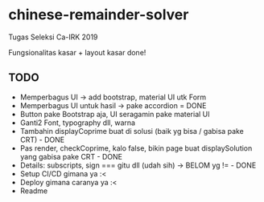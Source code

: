 # chinese-remainder-solver
Tugas Seleksi Ca-IRK 2019


Fungsionalitas kasar + layout kasar done!
## TODO
- Memperbagus UI -> add bootstrap, material UI utk Form
- Memperbagus UI untuk hasil -> pake accordion = DONE
- Button pake Bootstrap aja, UI seragamin pake material UI
- Ganti2 Font, typography dll, warna
- Tambahin displayCoprime buat di solusi (baik yg bisa / gabisa pake CRT) - DONE
- Pas render, checkCoprime, kalo false, bikin page buat displaySolution yang gabisa pake CRT - DONE
- Details: subscripts, sign === gitu dll (udah sih) -> BELOM yg != - DONE
- Setup CI/CD gimana ya :<
- Deploy gimana caranya ya :<
- Readme